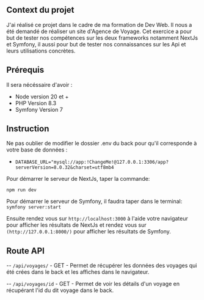 ## Context du projet

J'ai réalisé ce projet dans le cadre de ma formation de Dev Web. Il nous a été demandé de réaliser un site d'Agence de Voyage. Cet exercice a pour but de tester nos compétences sur les deux frameworks notamment NextJs et Symfony, il aussi pour but de tester nos connaissances sur les Api et leurs utilisations concrètes.

## Prérequis

Il sera nécéssaire d'avoir :
- Node version 20 et +
- PHP Version 8.3
- Symfony Version 7

## Instruction
Ne pas oublier de modifier le dossier .env du back pour qu'il corresponde à votre base de données :
- ``DATABASE_URL="mysql://app:!ChangeMe!@127.0.0.1:3306/app?serverVersion=8.0.32&charset=utf8mb4``

Pour démarrer le serveur de NextJs, taper la commande:

```npm run dev```

Pour démarrer le serveur de Symfony, il faudra taper dans le terminal: 
``symfony server:start``

Ensuite rendez vous sur ``http://localhost:3000`` à l'aide votre navigateur pour afficher les résultats de NextJs et rendez vous sur ``(http://127.0.0.1:8000/)`` pour afficher les résultats de Symfony.


## Route API
-- ```/api/voyages/``` - GET - Permet de récupérer les données des voyages qui été crées dans le back et les affiches dans le navigateur.

-- ```/api/voyages/id``` - GET -  Permet de voir les détails d'un voyage en récupérant l'id du dit voyage dans le back.




  

